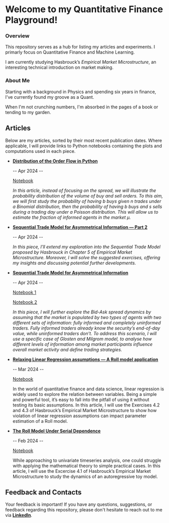 # Welcome to my Quantitative Finance Playground!

### Overview
This repository serves as a hub for listing my articles and experiments. I primarly focus on Quantitative Finance and Machine Learning.

I am currently studying Hasbrouck’s *Empirical Market Microstructure*, an interesting technical introduction on market making.

### About Me
Starting with a background in Physics and spending six years in finance, I've currently found my groove as a Quant.

When I'm not crunching numbers, I'm absorbed in the pages of a book or tending to my garden.

## Articles
Below are my articles, sorted by their most recent publication dates. Where applicable, I will provide links to Python notebooks containing the plots and computations used in each piece.

- [**Distribution of the Order Flow in Python**](https://medium.com/technological-singularity/distribution-of-the-order-flow-in-python-d7ba059dbf13)
  
   -- Apr 2024 --

  [Notebook](https://github.com/Peropero0/quantitative_finance_playground/blob/main/notebooks/Hasbrouck_Market_Microstructure/sequential_trade_model_part_3.ipynb)

  *In this article, instead of focusing on the spread, we will illustrate the probability distribution of the volume of buy and sell orders. To this aim, we will first study the probability of having b buys given n trades under a Binomial distribution, then the probability of having b buys and s sells during a trading day under a Poisson distribution. This will allow us to estimate the fraction of informed agents in the market μ.*


- [**Sequential Trade Model for Asymmetrical Information — Part 2**](https://medium.com/technological-singularity/sequential-trade-model-for-asymmetrical-information-part-2-74ce13070bdd)

  -- Apr 2024 --

  *In this piece, I’ll extend my exploration into the Sequential Trade Model proposed by Hasbrouck in Chapter 5 of Empirical Market Microstructure. Moreover, I will solve the suggested exercises, offering my insights and discussing potential further developments.*

  

- [**Sequential Trade Model for Asymmetrical Information**](https://medium.com/@lu.battistoni/sequential-trade-model-for-asymmetrical-information-54245268f802)
  
  -- Apr 2024 --

  [Notebook 1](https://github.com/Peropero0/quantitative_finance_playground/blob/main/notebooks/Hasbrouck_Market_Microstructure/sequential_trade_model.ipynb)

  [Notebook 2](https://github.com/Peropero0/quantitative_finance_playground/blob/main/notebooks/Hasbrouck_Market_Microstructure/sequential_trade_model_part_2.ipynb)

  *In this piece, I will further explore the Bid-Ask spread dynamics by assuming that the market is populated by two types of agents with two different sets of information: fully informed and completely uninformed traders. Fully informed traders already know the security’s end-of-day value, while uninformed traders don’t. To address this scenario, I will use a specific case of Glosten and Milgrom model, to analyse how different levels of information among market participants influence overall market activity and define trading strategies.*


- [**Relaxing Linear Regression assumptions — A Roll model application**](https://medium.com/@lu.battistoni/relaxing-linear-regression-assumptions-a-roll-model-application-59e310dde6ce)

   -- Mar 2024 --

  [Notebook](https://github.com/Peropero0/quantitative_finance_playground/blob/main/notebooks/Hasbrouck_Market_Microstructure/roll_model_relaxing_of_assumptions.ipynb)
    
  In the world of quantitative finance and data science, linear regression is widely used to explore the relation between variables. Being a simple and powerful tool, it’s easy to fall into the pitfall of using it without testing its basic assumptions. In this article, I will use the Exercises 4.2 and 4.3 of Hasbrouck’s Empirical Market Microstructure to show how violation of linear regression assumptions can impact parameter estimation of a Roll model. 


- [**The Roll Model Under Serial Dependence**](https://python.plainenglish.io/roll-model-under-serial-dependence-f9ba693446f9)

  -- Feb 2024 --

  [Notebook](https://github.com/Peropero0/quantitative_finance_playground/blob/main/notebooks/Hasbrouck_Market_Microstructure/roll_model_serial_dependence.ipynb)
  
  While approaching to univariate timeseries analysis, one could struggle with applying the mathematical theory to simple practical cases. In this article, I will use the Excercise 4.1 of Hasbrouck’s Empirical Market Microstructure to study the dynamics of an autoregressive toy model.




## Feedback and Contacts
Your feedback is important! If you have any questions, suggestions, or feedback regarding this repository, please don't hesitate to reach out to me via [**LinkedIn**](https://www.linkedin.com/in/luigi-battistoni/).




